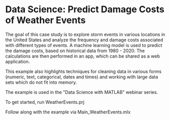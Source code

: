 # Data Science: Predict Damage Costs of Weather Events
The goal of this case study is to explore storm events in various locations in the United States and analyze the frequency and damage costs associated with different types of events. A machine learning model is used to predict the damage costs, based on historical data from 1980 - 2020. The calculations are then performed in an app, which can be shared as a web application.

This example also highlights techniques for cleaning data in various forms (numeric, text, categorical, dates and times) and working with large data sets which do not fit into memory.

The example is used in the "Data Science with MATLAB" webinar series.

To get started, run WeatherEvents.prj

Follow along with the example via Main_WeatherEvents.mlx
